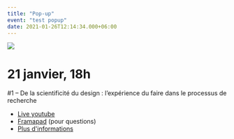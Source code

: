 ```yaml
---
title: "Pop-up"
event: "test popup"
date: 2021-01-26T12:14:34.000+06:00
---
```


![](/images/pratique-de-la-recherche-en-design.jpg)

# 21 janvier, 18h

#1 – De la scientificité du design : l’expérience du faire dans le processus de recherche

* [Live youtube](https://www.youtube.com/channel/UCIGwUDEA2gPZ0dZ2m85xNfA)
* [Framapad](https://www.youtube.com/channel/UCIGwUDEA2gPZ0dZ2m85xNfA) (pour questions)
* [Plus d'informations](/actions/de-la-scientificite-du-design-l-experience-du-faire-dans-le-processus-de-recherche/)


